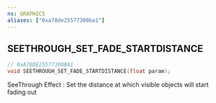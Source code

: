 ```yaml
---
ns: GRAPHICS
aliases: ["0xa78de25577300ba1"]
---
```

## SEETHROUGH_SET_FADE_STARTDISTANCE

```c
// 0xA78DE25577300BA1
void SEETHROUGH_SET_FADE_STARTDISTANCE(float param);
```

SeeThrough Effect : Set the distance at which visible objects will start fading out

